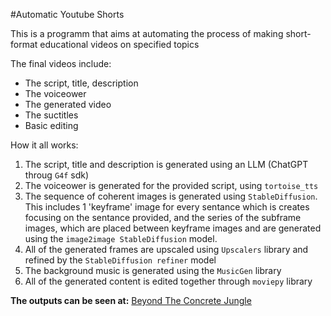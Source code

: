 #Automatic Youtube Shorts

This is a programm that aims at automating the process of making short-format educational videos on specified topics

The final videos include:
+ The script, title, description
+ The voiceower
+ The generated video
+ The suctitles
+ Basic editing


How it all works:

1) The script, title and description is generated using an LLM (ChatGPT throug `G4f` sdk)
2) The voiceower is generated for the provided script, using `tortoise_tts` 
3) The sequence of coherent images is generated using `StableDiffusion`. This includes 1 'keyframe' image for every sentance which is creates
focusing on the sentance provided, and the series of the subframe images, which are placed between keyframe images and are generated using
the `image2image StableDiffusion` model.
4) All of the generated frames are upscaled using `Upscalers` library and refined by the `StableDiffusion refiner` model
5) The background music is generated using the `MusicGen` library
6) All of the generated content is edited together through `moviepy` library


**The outputs can be seen at:**
[Beyond The Concrete Jungle](https://www.youtube.com/@BeyondTheConcreteJungle)
